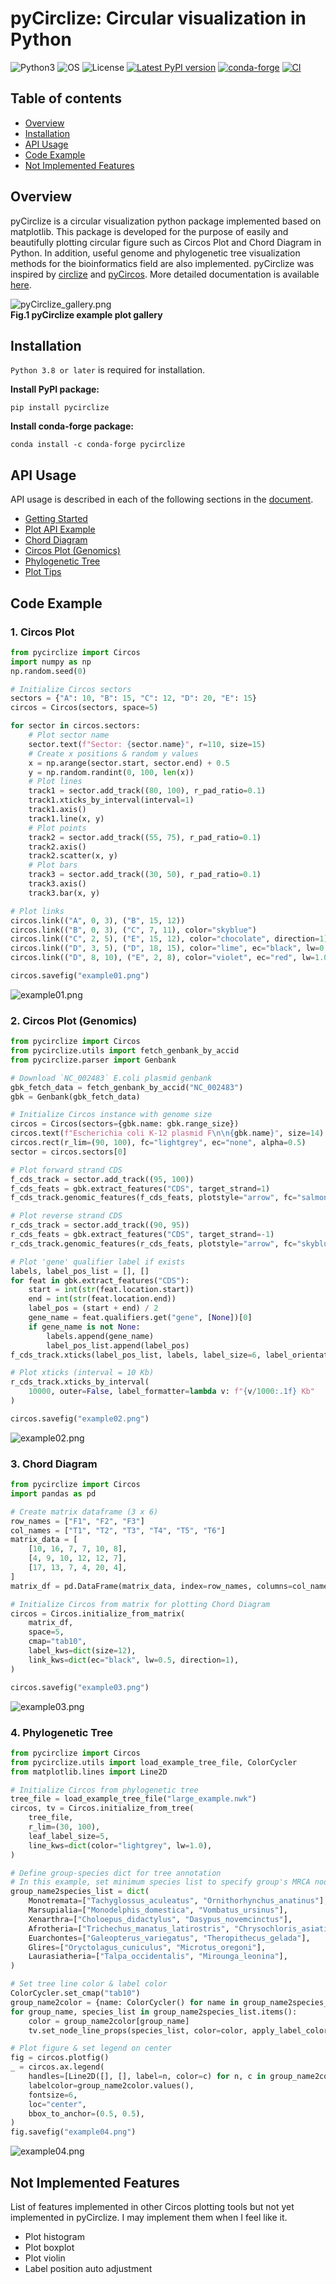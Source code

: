 # pyCirclize: Circular visualization in Python

![Python3](https://img.shields.io/badge/Language-Python3-steelblue)
![OS](https://img.shields.io/badge/OS-_Windows_|_Mac_|_Linux-steelblue)
![License](https://img.shields.io/badge/License-MIT-steelblue)
[![Latest PyPI version](https://img.shields.io/pypi/v/pycirclize.svg)](https://pypi.python.org/pypi/pycirclize)
[![conda-forge](https://img.shields.io/conda/vn/conda-forge/pycirclize.svg?color=green)](https://anaconda.org/conda-forge/pycirclize)
[![CI](https://github.com/moshi4/pyCirclize/actions/workflows/ci.yml/badge.svg)](https://github.com/moshi4/pyCirclize/actions/workflows/ci.yml)

## Table of contents

- [Overview](#overview)
- [Installation](#installation)
- [API Usage](#api-usage)
- [Code Example](#code-example)
- [Not Implemented Features](#not-implemented-features)

## Overview

pyCirclize is a circular visualization python package implemented based on matplotlib.
This package is developed for the purpose of easily and beautifully plotting circular figure such as Circos Plot and Chord Diagram in Python.
In addition, useful genome and phylogenetic tree visualization methods for the bioinformatics field are also implemented.
pyCirclize was inspired by [circlize](https://github.com/jokergoo/circlize) and [pyCircos](https://github.com/ponnhide/pyCircos).
More detailed documentation is available [here](https://moshi4.github.io/pyCirclize/).

![pyCirclize_gallery.png](https://raw.githubusercontent.com/moshi4/pyCirclize/main/docs/images/pyCirclize_gallery.png)  
**Fig.1 pyCirclize example plot gallery**

## Installation

`Python 3.8 or later` is required for installation.

**Install PyPI package:**

    pip install pycirclize

**Install conda-forge package:**

    conda install -c conda-forge pycirclize

## API Usage

API usage is described in each of the following sections in the [document](https://moshi4.github.io/pyCirclize/).

- [Getting Started](https://moshi4.github.io/pyCirclize/getting_started/)
- [Plot API Example](https://moshi4.github.io/pyCirclize/plot_api_example/)
- [Chord Diagram](https://moshi4.github.io/pyCirclize/chord_diagram/)
- [Circos Plot (Genomics)](https://moshi4.github.io/pyCirclize/circos_plot/)
- [Phylogenetic Tree](https://moshi4.github.io/pyCirclize/phylogenetic_tree/)
- [Plot Tips](https://moshi4.github.io/pyCirclize/plot_tips/)

## Code Example

### 1. Circos Plot

```python
from pycirclize import Circos
import numpy as np
np.random.seed(0)

# Initialize Circos sectors
sectors = {"A": 10, "B": 15, "C": 12, "D": 20, "E": 15}
circos = Circos(sectors, space=5)

for sector in circos.sectors:
    # Plot sector name
    sector.text(f"Sector: {sector.name}", r=110, size=15)
    # Create x positions & random y values
    x = np.arange(sector.start, sector.end) + 0.5
    y = np.random.randint(0, 100, len(x))
    # Plot lines
    track1 = sector.add_track((80, 100), r_pad_ratio=0.1)
    track1.xticks_by_interval(interval=1)
    track1.axis()
    track1.line(x, y)
    # Plot points 
    track2 = sector.add_track((55, 75), r_pad_ratio=0.1)
    track2.axis()
    track2.scatter(x, y)
    # Plot bars
    track3 = sector.add_track((30, 50), r_pad_ratio=0.1)
    track3.axis()
    track3.bar(x, y)

# Plot links 
circos.link(("A", 0, 3), ("B", 15, 12))
circos.link(("B", 0, 3), ("C", 7, 11), color="skyblue")
circos.link(("C", 2, 5), ("E", 15, 12), color="chocolate", direction=1)
circos.link(("D", 3, 5), ("D", 18, 15), color="lime", ec="black", lw=0.5, hatch="//", direction=2)
circos.link(("D", 8, 10), ("E", 2, 8), color="violet", ec="red", lw=1.0, ls="dashed")

circos.savefig("example01.png")
```

![example01.png](https://raw.githubusercontent.com/moshi4/pyCirclize/main/docs/images/example01.png)  

### 2. Circos Plot (Genomics)

```python
from pycirclize import Circos
from pycirclize.utils import fetch_genbank_by_accid
from pycirclize.parser import Genbank

# Download `NC_002483` E.coli plasmid genbank
gbk_fetch_data = fetch_genbank_by_accid("NC_002483")
gbk = Genbank(gbk_fetch_data)

# Initialize Circos instance with genome size
circos = Circos(sectors={gbk.name: gbk.range_size})
circos.text(f"Escherichia coli K-12 plasmid F\n\n{gbk.name}", size=14)
circos.rect(r_lim=(90, 100), fc="lightgrey", ec="none", alpha=0.5)
sector = circos.sectors[0]

# Plot forward strand CDS
f_cds_track = sector.add_track((95, 100))
f_cds_feats = gbk.extract_features("CDS", target_strand=1)
f_cds_track.genomic_features(f_cds_feats, plotstyle="arrow", fc="salmon", lw=0.5)

# Plot reverse strand CDS
r_cds_track = sector.add_track((90, 95))
r_cds_feats = gbk.extract_features("CDS", target_strand=-1)
r_cds_track.genomic_features(r_cds_feats, plotstyle="arrow", fc="skyblue", lw=0.5)

# Plot 'gene' qualifier label if exists
labels, label_pos_list = [], []
for feat in gbk.extract_features("CDS"):
    start = int(str(feat.location.start))
    end = int(str(feat.location.end))
    label_pos = (start + end) / 2
    gene_name = feat.qualifiers.get("gene", [None])[0]
    if gene_name is not None:
        labels.append(gene_name)
        label_pos_list.append(label_pos)
f_cds_track.xticks(label_pos_list, labels, label_size=6, label_orientation="vertical")

# Plot xticks (interval = 10 Kb)
r_cds_track.xticks_by_interval(
    10000, outer=False, label_formatter=lambda v: f"{v/1000:.1f} Kb"
)

circos.savefig("example02.png")
```

![example02.png](https://raw.githubusercontent.com/moshi4/pyCirclize/main/docs/images/example02.png)  

### 3. Chord Diagram

```python
from pycirclize import Circos
import pandas as pd

# Create matrix dataframe (3 x 6)
row_names = ["F1", "F2", "F3"]
col_names = ["T1", "T2", "T3", "T4", "T5", "T6"]
matrix_data = [
    [10, 16, 7, 7, 10, 8],
    [4, 9, 10, 12, 12, 7],
    [17, 13, 7, 4, 20, 4],
]
matrix_df = pd.DataFrame(matrix_data, index=row_names, columns=col_names)

# Initialize Circos from matrix for plotting Chord Diagram
circos = Circos.initialize_from_matrix(
    matrix_df,
    space=5,
    cmap="tab10",
    label_kws=dict(size=12),
    link_kws=dict(ec="black", lw=0.5, direction=1),
)

circos.savefig("example03.png")
```

![example03.png](https://raw.githubusercontent.com/moshi4/pyCirclize/main/docs/images/example03.png)  

### 4. Phylogenetic Tree

```python
from pycirclize import Circos
from pycirclize.utils import load_example_tree_file, ColorCycler
from matplotlib.lines import Line2D

# Initialize Circos from phylogenetic tree
tree_file = load_example_tree_file("large_example.nwk")
circos, tv = Circos.initialize_from_tree(
    tree_file,
    r_lim=(30, 100),
    leaf_label_size=5,
    line_kws=dict(color="lightgrey", lw=1.0),
)

# Define group-species dict for tree annotation
# In this example, set minimum species list to specify group's MRCA node
group_name2species_list = dict(
    Monotremata=["Tachyglossus_aculeatus", "Ornithorhynchus_anatinus"],
    Marsupialia=["Monodelphis_domestica", "Vombatus_ursinus"],
    Xenarthra=["Choloepus_didactylus", "Dasypus_novemcinctus"],
    Afrotheria=["Trichechus_manatus_latirostris", "Chrysochloris_asiatica"],
    Euarchontes=["Galeopterus_variegatus", "Theropithecus_gelada"],
    Glires=["Oryctolagus_cuniculus", "Microtus_oregoni"],
    Laurasiatheria=["Talpa_occidentalis", "Mirounga_leonina"],
)

# Set tree line color & label color
ColorCycler.set_cmap("tab10")
group_name2color = {name: ColorCycler() for name in group_name2species_list.keys()}
for group_name, species_list in group_name2species_list.items():
    color = group_name2color[group_name]
    tv.set_node_line_props(species_list, color=color, apply_label_color=True)

# Plot figure & set legend on center
fig = circos.plotfig()
_ = circos.ax.legend(
    handles=[Line2D([], [], label=n, color=c) for n, c in group_name2color.items()],
    labelcolor=group_name2color.values(),
    fontsize=6,
    loc="center",
    bbox_to_anchor=(0.5, 0.5),
)
fig.savefig("example04.png")
```

![example04.png](https://raw.githubusercontent.com/moshi4/pyCirclize/main/docs/images/example04.png)  

## Not Implemented Features

List of features implemented in other Circos plotting tools but not yet implemented in pyCirclize.
I may implement them when I feel like it.

- Plot histogram
- Plot boxplot
- Plot violin
- Label position auto adjustment
